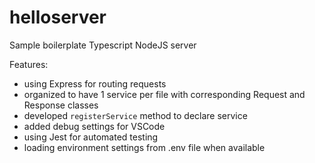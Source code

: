 # helloserver
Sample boilerplate Typescript NodeJS server

Features:
- using Express for routing requests
- organized to have 1 service per file with corresponding Request and Response classes
- developed `registerService` method to declare service
- added debug settings for VSCode
- using Jest for automated testing
- loading environment settings from .env file when available
